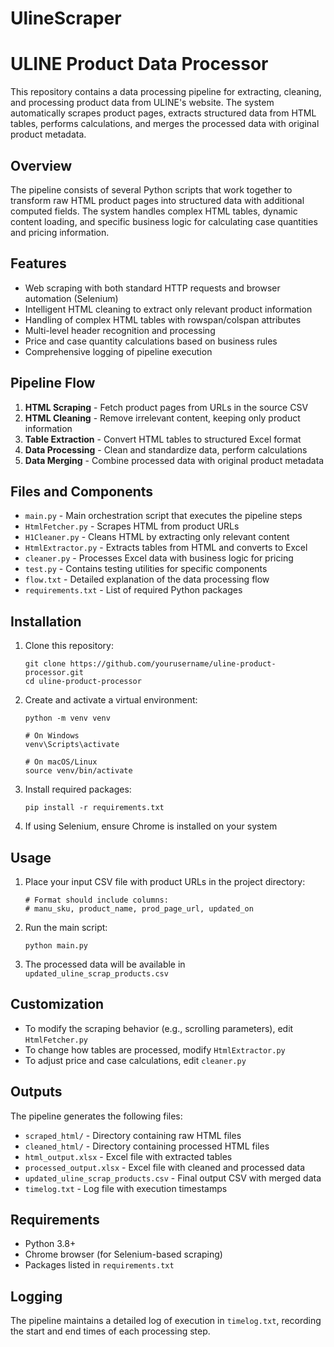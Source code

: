 # UlineScraper
# ULINE Product Data Processor

This repository contains a data processing pipeline for extracting, cleaning, and processing product data from ULINE's website. The system automatically scrapes product pages, extracts structured data from HTML tables, performs calculations, and merges the processed data with original product metadata.

## Overview

The pipeline consists of several Python scripts that work together to transform raw HTML product pages into structured data with additional computed fields. The system handles complex HTML tables, dynamic content loading, and specific business logic for calculating case quantities and pricing information.

## Features

- Web scraping with both standard HTTP requests and browser automation (Selenium)
- Intelligent HTML cleaning to extract only relevant product information
- Handling of complex HTML tables with rowspan/colspan attributes
- Multi-level header recognition and processing
- Price and case quantity calculations based on business rules
- Comprehensive logging of pipeline execution

## Pipeline Flow

1. **HTML Scraping** - Fetch product pages from URLs in the source CSV
2. **HTML Cleaning** - Remove irrelevant content, keeping only product information
3. **Table Extraction** - Convert HTML tables to structured Excel format
4. **Data Processing** - Clean and standardize data, perform calculations
5. **Data Merging** - Combine processed data with original product metadata

## Files and Components

- `main.py` - Main orchestration script that executes the pipeline steps
- `HtmlFetcher.py` - Scrapes HTML from product URLs
- `H1Cleaner.py` - Cleans HTML by extracting only relevant content
- `HtmlExtractor.py` - Extracts tables from HTML and converts to Excel
- `cleaner.py` - Processes Excel data with business logic for pricing
- `test.py` - Contains testing utilities for specific components
- `flow.txt` - Detailed explanation of the data processing flow
- `requirements.txt` - List of required Python packages

## Installation

1. Clone this repository:
   ```
   git clone https://github.com/yourusername/uline-product-processor.git
   cd uline-product-processor
   ```

2. Create and activate a virtual environment:
   ```
   python -m venv venv
   
   # On Windows
   venv\Scripts\activate
   
   # On macOS/Linux
   source venv/bin/activate
   ```

3. Install required packages:
   ```
   pip install -r requirements.txt
   ```

4. If using Selenium, ensure Chrome is installed on your system

## Usage

1. Place your input CSV file with product URLs in the project directory:
   ```
   # Format should include columns:
   # manu_sku, product_name, prod_page_url, updated_on
   ```

2. Run the main script:
   ```
   python main.py
   ```

3. The processed data will be available in `updated_uline_scrap_products.csv`

## Customization

- To modify the scraping behavior (e.g., scrolling parameters), edit `HtmlFetcher.py`
- To change how tables are processed, modify `HtmlExtractor.py`
- To adjust price and case calculations, edit `cleaner.py`

## Outputs

The pipeline generates the following files:

- `scraped_html/` - Directory containing raw HTML files
- `cleaned_html/` - Directory containing processed HTML files
- `html_output.xlsx` - Excel file with extracted tables
- `processed_output.xlsx` - Excel file with cleaned and processed data
- `updated_uline_scrap_products.csv` - Final output CSV with merged data
- `timelog.txt` - Log file with execution timestamps

## Requirements

- Python 3.8+
- Chrome browser (for Selenium-based scraping)
- Packages listed in `requirements.txt`

## Logging

The pipeline maintains a detailed log of execution in `timelog.txt`, recording the start and end times of each processing step.
